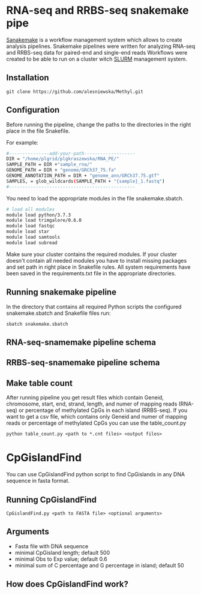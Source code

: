 # RNA-seq and RRBS-seq snakemake pipe
[Sanakemake](https://bitbucket.org/snakemake/snakemake/src/master/) is a workflow management system which allows to create analysis pipelines.
Snakemake pipelines were written for analyzing RNA-seq and RRBS-seq data for paired-end and single-end reads 
Workflows were created to be able to run on a cluster witch [SLURM](https://slurm.schedmd.com/quickstart.html) management system.

## Installation
```
git clone https://github.com/alesniewska/Methyl.git
```
## Configuration
Before running the pipeline, change the paths to the directories in the right place in the file Snakefile.

For example:
```bash
#---------------add-your-path-------------------
DIR = "/home/plgrid/plgkraszewska/RNA_PE/"
SAMPLE_PATH = DIR +"sample_rna/"
GENOME_PATH = DIR + "genome/GRCh37_75.fa"
GENOME_ANNOTATION_PATH = DIR + "genome_ann/GRCh37.75.gtf"
SAMPLES, = glob_wildcards(SAMPLE_PATH + "{sample}_1.fastq")
#-----------------------------------------------
```
You need to load the appropriate modules in the file snakemake.sbatch. 
```bash
# load all modules
module load python/3.7.3
module load trimgalore/0.6.0
module load fastqc
module load star
module load samtools
module load subread
```
Make sure your cluster contains the required modules. If your cluster doesn't contain all needed modules you have to install missing packages and set path in right place in Snakefile rules.
All system requirements have been saved in the requirements.txt file in the appropriate directories.

## Running snakemake pipeline

In the directory that contains all required Python scripts the configured snakemake.sbatch and Snakefile files run:
```
sbatch snakemake.sbatch
```

## RNA-seq-snamemake pipeline schema



## RRBS-seq-snamemake pipeline schema


## Make table count

After running pipeline you get result files which contain Geneid, chromosome, start, end, strand, length, and numer of mapping reads (RNA-seq) or percentage of methylated CpGs in each island (RRBS-seq).
If you want to get a csv file, which contains only  Geneid and numer of mapping reads or percentage of methylated CpGs you can use the table_count.py

```
python table_count.py <path to *.cnt files> <output files>
```


# CpGislandFind

You can use CpGislandFind python script to find CpGislands in any DNA sequence in fasta format. 

## Running CpGislandFind

```
CpGislandFind.py <path to FASTA file> <optional arguments>
```
## Arguments
* Fasta file with DNA sequence
* minimal CpGisland length; default 500
* minimal Obs to Exp value; default 0.6
* minimal sum of C percentage and G percentage in island; default 50


## How does CpGislandFind work?















